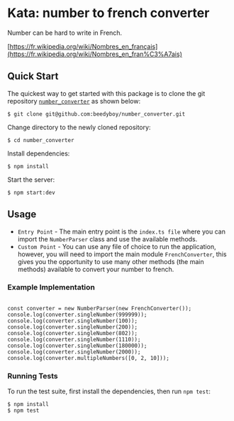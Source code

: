 # Kata: number to french converter

Number can be hard to write in French.

[https://fr.wikipedia.org/wiki/Nombres_en_français](https://fr.wikipedia.org/wiki/Nombres_en_fran%C3%A7ais)

## Quick Start

  The quickest way to get started with this package is to clone the git repository [`number_converter`](https://github.com/beedyboy/number_converter) as shown below:

```console
$ git clone git@github.com:beedyboy/number_converter.git
```

  Change directory to the newly cloned repository:

```console
$ cd number_converter
```

  Install dependencies:

```console
$ npm install
```

  Start the server:

```console
$ npm start:dev
```
## Usage
- `Entry Point` - The main entry point is the `index.ts file` where you can import the `NumberParser` class and use the available methods.
- `Custom Point` - You can use any file of choice to run the application, however, you will need to import the main module `FrenchConverter`, this gives you the opportunity to use many other methods (the main methods) available to convert your number to french.

### Example Implementation

<code>
const converter = new NumberParser(new FrenchConverter());
console.log(converter.singleNumber(999999));
console.log(converter.singleNumber(100));
console.log(converter.singleNumber(200));
console.log(converter.singleNumber(802));
console.log(converter.singleNumber(1110));
console.log(converter.singleNumber(180000));
console.log(converter.singleNumber(2000));
console.log(converter.multipleNumbers([0, 2, 10]));
</code>


### Running Tests

To run the test suite, first install the dependencies, then run `npm test`:

```console
$ npm install
$ npm test
```